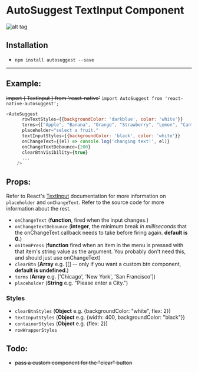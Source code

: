 # AutoSuggest TextInput Component


![alt tag](https://github.com/silesky/react-native-autosuggest/blob/259c32a3cec308e30994d708f4abeb33572ed6b9/demo.gif)

## Installation
* `npm install autosuggest --save`

___

## Example:
~~import { TextInput } from 'react-native'~~
`import AutoSuggest from 'react-native-autosuggest';`
```js
<AutoSuggest
      rowTextStyles={{backgroundColor: 'darkblue', color: 'white'}}
      terms={["Apple", "Banana", "Orange", "Strawberry", "Lemon", "Cantaloupe", "Peach", "Mandarin", "Date", "Kiwi"]}
      placeholder="select a fruit."
      textInputStyles={{backgroundColor: 'black', color: 'white'}}
      onChangeText={(el) => console.log('changing text!', el)}
      onChangeTextDebounce={200}
      clearBtnVisibility={true}
      ...
    />
```

## Props:
Refer to React's [TextInput](https://facebook.github.io/react-native/docs/textinput.html) documentation for more information on `placeholder` and `onChangeText`.
Refer to the source code for more information about the rest.

* `onChangeText` (__function__, fired when the input changes.)
* `onChangeTextDebounce` (__integer__, the minimum break *in milliseconds* that the onChangeText callback needs to take before firing again. **default is 0.**)
* `onItemPress` (__function__ fired when an item in the menu is pressed with that item's string value as the argument. You probably don't need this, and should just use onChangeText)
* `clearBtn` (__Array__ e.g. [[<MyCustomClearButtonComponent />]  -- only if you want a custom btn component, **default is undefined**.)
* `terms` (__Array__  e.g. ['Chicago', 'New York', 'San Francisco'])
* `placeholder` (__String__ e.g. "Please enter a City.")
### Styles
* `clearBtnStyles` (__Object__ e.g. {backgroundColor: "white", flex: 2})
* `textInputStyles` (__Object__ e.g. {width: 400, backgroundColor: "black"})
* `containerStyles` (__Object__ e.g. {flex: 2})
* `rowWrapperStyles`

## Todo:
* ~~pass a custom component for the "clear" button~~

